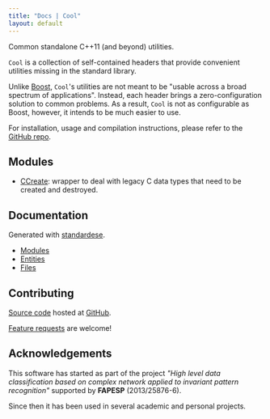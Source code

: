 ```yaml
---
title: "Docs | Cool"
layout: default
---
```


Common standalone C++11 (and beyond) utilities.

`Cool` is a collection of self-contained headers that provide convenient
utilities missing in the standard library.

Unlike [Boost](http://www.boost.org), `Cool`'s utilities are not meant to
be "usable across a broad spectrum of applications".  Instead, each
header brings a zero-configuration solution to common problems.  As a result,
`Cool` is not as configurable as Boost, however, it intends to be much easier
to use.

For installation, usage and compilation instructions, please refer to the
[GitHub repo](https://github.com/verri/cool).

Modules
-------

- [CCreate](module_create.html): wrapper to deal with legacy C data types that need
  to be created and destroyed.

Documentation
-------------

Generated with [standardese](https://github.com/foonathan/standardese).

- [Modules](standardese_modules.html)
- [Entities](standardese_entities.html)
- [Files](standardese_files.html)

Contributing
------------

[Source code](https://github.com/verri/cool) hosted at [GitHub](https://github.com).

[Feature requests](https://github.com/verri/cool/issues) are welcome!

Acknowledgements
----------------

This software has started as part of the project *"High level data
classification based on complex network applied to invariant pattern
recognition"* supported by **FAPESP** (2013/25876-6).

Since then it has been used in several academic and personal projects.

